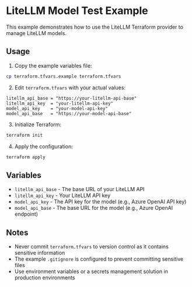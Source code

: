 # LiteLLM Model Test Example

This example demonstrates how to use the LiteLLM Terraform provider to manage LiteLLM models.

## Usage

1. Copy the example variables file:
```bash
cp terraform.tfvars.example terraform.tfvars
```

2. Edit `terraform.tfvars` with your actual values:
```hcl
litellm_api_base = "https://your-litellm-api-base"
litellm_api_key  = "your-litellm-api-key"
model_api_key    = "your-model-api-key"
model_api_base   = "https://your-model-api-base"
```

3. Initialize Terraform:
```bash
terraform init
```

4. Apply the configuration:
```bash
terraform apply
```

## Variables

* `litellm_api_base` - The base URL of your LiteLLM API
* `litellm_api_key` - Your LiteLLM API key
* `model_api_key` - The API key for the model (e.g., Azure OpenAI API key)
* `model_api_base` - The base URL for the model (e.g., Azure OpenAI endpoint)

## Notes

* Never commit `terraform.tfvars` to version control as it contains sensitive information
* The example `.gitignore` is configured to prevent committing sensitive files
* Use environment variables or a secrets management solution in production environments

